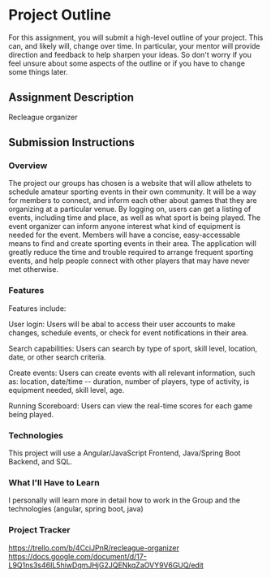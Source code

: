 # Project Outline
For this assignment, you will submit a high-level outline of your project. This can, and likely will, change over time. In particular, your mentor will provide direction and feedback to help sharpen your ideas. So don't worry if you feel unsure about some aspects of the outline or if you have to change some things later.

## Assignment Description
Recleague organizer

## Submission Instructions

### Overview
The project our groups has chosen is a website that will allow athelets to schedule amateur sporting events in their own community. It will be a way for members to connect, and inform each other about games that they are organizing at a particular venue. By logging on, users can get a listing of events, including time and place, as well as what sport is being played. The event organizer can inform anyone interest what kind of equipment is needed for the event. Members will have a concise, easy-accessable means to find and create sporting events in their area. The application will greatly reduce the time and trouble required to arrange frequent sporting events, and help people connect with other players that may have never met otherwise.
### Features
Features include:

User login: Users will be abal to access their user accounts to make changes, schedule events, or check for event notifications in their area.

Search capabilities: Users can search by type of sport, skill level, location, date, or other search criteria.

Create events: Users can create events with all relevant information, such as: location, date/time -- duration, number of players, type of activity, is equipment needed, skill level, age.

Running Scoreboard: Users can view the real-time scores for each game being played.
### Technologies
This project will use a Angular/JavaScript Frontend, Java/Spring Boot Backend, and SQL.
### What I'll Have to Learn
I personally will learn more in detail how to work in the Group and the technologies (angular, spring boot, java)
### Project Tracker
https://trello.com/b/4CciJPnR/recleague-organizer
https://docs.google.com/document/d/17-L9Q1ns3s46IL5hiwDqmJHjG2JQENkqZaOVY9V6GUQ/edit
